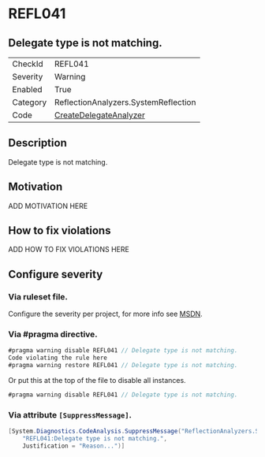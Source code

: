 # REFL041
## Delegate type is not matching.

<!-- start generated table -->
<table>
  <tr>
    <td>CheckId</td>
    <td>REFL041</td>
  </tr>
  <tr>
    <td>Severity</td>
    <td>Warning</td>
  </tr>
  <tr>
    <td>Enabled</td>
    <td>True</td>
  </tr>
  <tr>
    <td>Category</td>
    <td>ReflectionAnalyzers.SystemReflection</td>
  </tr>
  <tr>
    <td>Code</td>
    <td><a href="https://github.com/DotNetAnalyzers/ReflectionAnalyzers/blob/master/ReflectionAnalyzers/NodeAnalzers/CreateDelegateAnalyzer.cs">CreateDelegateAnalyzer</a></td>
  </tr>
</table>
<!-- end generated table -->

## Description

Delegate type is not matching.

## Motivation

ADD MOTIVATION HERE

## How to fix violations

ADD HOW TO FIX VIOLATIONS HERE

<!-- start generated config severity -->
## Configure severity

### Via ruleset file.

Configure the severity per project, for more info see [MSDN](https://msdn.microsoft.com/en-us/library/dd264949.aspx).

### Via #pragma directive.
```C#
#pragma warning disable REFL041 // Delegate type is not matching.
Code violating the rule here
#pragma warning restore REFL041 // Delegate type is not matching.
```

Or put this at the top of the file to disable all instances.
```C#
#pragma warning disable REFL041 // Delegate type is not matching.
```

### Via attribute `[SuppressMessage]`.

```C#
[System.Diagnostics.CodeAnalysis.SuppressMessage("ReflectionAnalyzers.SystemReflection", 
    "REFL041:Delegate type is not matching.", 
    Justification = "Reason...")]
```
<!-- end generated config severity -->